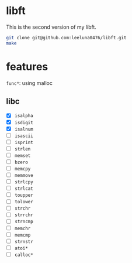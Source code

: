 # libft
This is the second version of my libft.

```bash
git clone git@github.com:leeluna0476/libft.git
make
```

# features
`func*`: using malloc
## libc
- [x] `isalpha`
- [x] `isdigit`
- [x] `isalnum`
- [ ] `isascii`
- [ ] `isprint`
- [ ] `strlen`
- [ ] `memset`
- [ ] `bzero`
- [ ] `memcpy`
- [ ] `memmove`
- [ ] `strlcpy`
- [ ] `strlcat`
- [ ] `toupper`
- [ ] `tolower`
- [ ] `strchr`
- [ ] `strrchr`
- [ ] `strncmp`
- [ ] `memchr`
- [ ] `memcmp`
- [ ] `strnstr`
- [ ] `atoi*`
- [ ] `calloc*`
